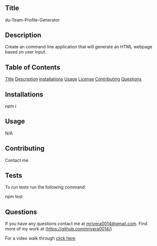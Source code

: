 # 
    
 ## Title
 du-Team-Profile-Generator


## Description
Create an command line application that will generate an HTML webpage based on user input.

## Table of Contents
[Title](##Title)
[Description](##Description)
[Installations](##Installations)
[Usage](##Usage)
[License](##License)
[Contributing](##Contributing)
[Questions](##Questions)




## Installations
npm i


## Usage
N/A






## Contributing
Contact me

## Tests
To run tests run the following command:

npm test

## Questions
If you have any questions contact me at mrivera0014@gmail.com.
Find more of my work at (https://github.commrivera0014/)

For a video walk through [click here](https://drive.google.com/file/d/1SKZAqFfa_YENvFkwu_kWzDVFADJLZq5D/view)